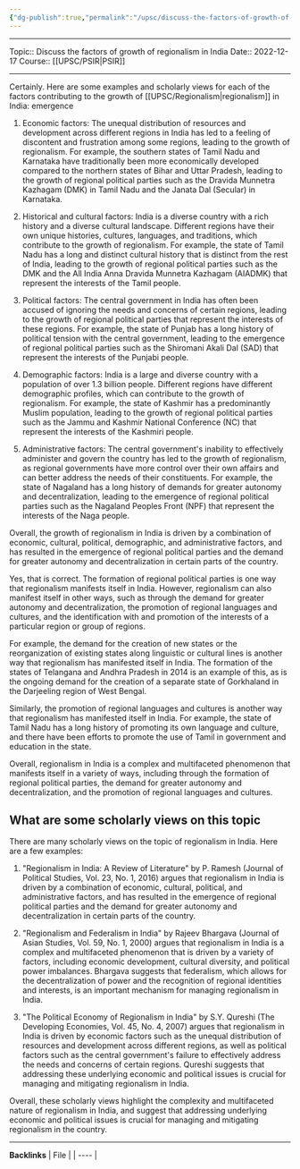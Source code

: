 ```yaml
---
{"dg-publish":true,"permalink":"/upsc/discuss-the-factors-of-growth-of-regionalism-in-india/"}
---
```


----
Topic:: Discuss the factors of growth of regionalism in India
Date:: 2022-12-17
Course:: [[UPSC/PSIR\|PSIR]] 

----
Certainly. Here are some examples and scholarly views for each of the factors contributing to the growth of  [[UPSC/Regionalism\|regionalism]] in India:
emergence 

1.  Economic factors: The unequal distribution of resources and development across different regions in India has led to a feeling of discontent and frustration among some regions, leading to the growth of regionalism. For example, the southern states of Tamil Nadu and Karnataka have traditionally been more economically developed compared to the northern states of Bihar and Uttar Pradesh, leading to the growth of regional political parties such as the Dravida Munnetra Kazhagam (DMK) in Tamil Nadu and the Janata Dal (Secular) in Karnataka.
    
2.  Historical and cultural factors: India is a diverse country with a rich history and a diverse cultural landscape. Different regions have their own unique histories, cultures, languages, and traditions, which contribute to the growth of regionalism. For example, the state of Tamil Nadu has a long and distinct cultural history that is distinct from the rest of India, leading to the growth of regional political parties such as the DMK and the All India Anna Dravida Munnetra Kazhagam (AIADMK) that represent the interests of the Tamil people.
    
3.  Political factors: The central government in India has often been accused of ignoring the needs and concerns of certain regions, leading to the growth of regional political parties that represent the interests of these regions. For example, the state of Punjab has a long history of political tension with the central government, leading to the emergence of regional political parties such as the Shiromani Akali Dal (SAD) that represent the interests of the Punjabi people.
    
4.  Demographic factors: India is a large and diverse country with a population of over 1.3 billion people. Different regions have different demographic profiles, which can contribute to the growth of regionalism. For example, the state of Kashmir has a predominantly Muslim population, leading to the growth of regional political parties such as the Jammu and Kashmir National Conference (NC) that represent the interests of the Kashmiri people.
    
5.  Administrative factors: The central government's inability to effectively administer and govern the country has led to the growth of regionalism, as regional governments have more control over their own affairs and can better address the needs of their constituents. For example, the state of Nagaland has a long history of demands for greater autonomy and decentralization, leading to the emergence of regional political parties such as the Nagaland Peoples Front (NPF) that represent the interests of the Naga people.
    

Overall, the growth of regionalism in India is driven by a combination of economic, cultural, political, demographic, and administrative factors, and has resulted in the emergence of regional political parties and the demand for greater autonomy and decentralization in certain parts of the country.

Yes, that is correct. The formation of regional political parties is one way that regionalism manifests itself in India. However, regionalism can also manifest itself in other ways, such as through the demand for greater autonomy and decentralization, the promotion of regional languages and cultures, and the identification with and promotion of the interests of a particular region or group of regions.

For example, the demand for the creation of new states or the reorganization of existing states along linguistic or cultural lines is another way that regionalism has manifested itself in India. The formation of the states of Telangana and Andhra Pradesh in 2014 is an example of this, as is the ongoing demand for the creation of a separate state of Gorkhaland in the Darjeeling region of West Bengal.

Similarly, the promotion of regional languages and cultures is another way that regionalism has manifested itself in India. For example, the state of Tamil Nadu has a long history of promoting its own language and culture, and there have been efforts to promote the use of Tamil in government and education in the state.

Overall, regionalism in India is a complex and multifaceted phenomenon that manifests itself in a variety of ways, including through the formation of regional political parties, the demand for greater autonomy and decentralization, and the promotion of regional languages and cultures.



## What are some scholarly views on this topic

There are many scholarly views on the topic of regionalism in India. Here are a few examples:

1.  "Regionalism in India: A Review of Literature" by P. Ramesh (Journal of Political Studies, Vol. 23, No. 1, 2016) argues that regionalism in India is driven by a combination of economic, cultural, political, and administrative factors, and has resulted in the emergence of regional political parties and the demand for greater autonomy and decentralization in certain parts of the country.
    
2.  "Regionalism and Federalism in India" by Rajeev Bhargava (Journal of Asian Studies, Vol. 59, No. 1, 2000) argues that regionalism in India is a complex and multifaceted phenomenon that is driven by a variety of factors, including economic development, cultural diversity, and political power imbalances. Bhargava suggests that federalism, which allows for the decentralization of power and the recognition of regional identities and interests, is an important mechanism for managing regionalism in India.
    
3.  "The Political Economy of Regionalism in India" by S.Y. Qureshi (The Developing Economies, Vol. 45, No. 4, 2007) argues that regionalism in India is driven by economic factors such as the unequal distribution of resources and development across different regions, as well as political factors such as the central government's failure to effectively address the needs and concerns of certain regions. Qureshi suggests that addressing these underlying economic and political issues is crucial for managing and mitigating regionalism in India.
    

Overall, these scholarly views highlight the complexity and multifaceted nature of regionalism in India, and suggest that addressing underlying economic and political issues is crucial for managing and mitigating regionalism in the country.

---
**Backlinks**
| File |
| ---- |



	